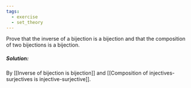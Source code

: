 ```yaml
---
tags:
  - exercise
  - set_theory
---
```

Prove that the inverse of a bijection is a bijection and that the composition of two bijections is a bijection.
##### Solution:
By [[Inverse of bijection is bijection]] and [[Composition of injectives-surjectives is injective-surjective]].